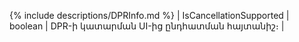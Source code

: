 {% include descriptions/DPRInfo.md %}
| IsCancellationSupported | boolean | DPR-ի կատարման UI-ից ընդհատման հայտանիշ։ |
